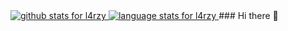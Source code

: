 <a href="https://github.com/l4rzy">
  <img src="https://github-readme-stats.vercel.app/api?username=l4rzy&show_icons=true&icon_color=0366d6&bg_color=ffffff&hide_title=true" alt="github stats for l4rzy">
</a>

<a href="https://github.com/l4rzy?tab=repositories">
  <img src="https://github-readme-stats.vercel.app/api/top-langs?username=l4rzy&layout=compact" alt="language stats for l4rzy">
</a>
### Hi there 👋

<!--
**l4rzy/l4rzy** is a ✨ _special_ ✨ repository because its `README.md` (this file) appears on your GitHub profile.

Here are some ideas to get you started:

- 🔭 I’m currently working on ...
- 🌱 I’m currently learning ...
- 👯 I’m looking to collaborate on ...
- 🤔 I’m looking for help with ...
- 💬 Ask me about ...
- 📫 How to reach me: ...
- 😄 Pronouns: ...
- ⚡ Fun fact: ...
-->
